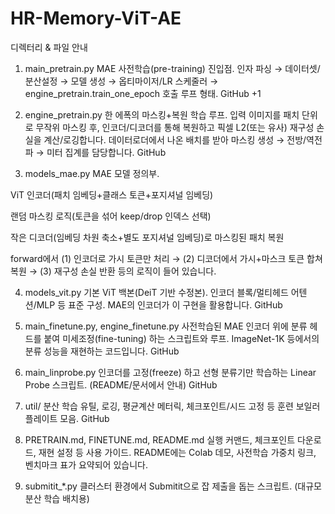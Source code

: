 # HR-Memory-ViT-AE
디렉터리 & 파일 안내

1. main_pretrain.py
MAE 사전학습(pre-training) 진입점. 인자 파싱 → 데이터셋/분산설정 → 모델 생성 → 옵티마이저/LR 스케줄러 → engine_pretrain.train_one_epoch 호출 루프 형태. 
GitHub
+1

2. engine_pretrain.py
한 에폭의 마스킹+복원 학습 루프. 입력 이미지를 패치 단위로 무작위 마스킹 후, 인코더/디코더를 통해 복원하고 픽셀 L2(또는 유사) 재구성 손실을 계산/로깅합니다. 데이터로더에서 나온 배치를 받아 마스킹 생성 → 전방/역전파 → 미터 집계를 담당합니다. 
GitHub

3. models_mae.py
MAE 모델 정의부.

ViT 인코더(패치 임베딩+클래스 토큰+포지셔널 임베딩)

랜덤 마스킹 로직(토큰을 섞어 keep/drop 인덱스 선택)

작은 디코더(임베딩 차원 축소+별도 포지셔널 임베딩)로 마스킹된 패치 복원

forward에서 (1) 인코더로 가시 토큰만 처리 → (2) 디코더에서 가시+마스크 토큰 합쳐 복원 → (3) 재구성 손실 반환
등의 로직이 들어 있습니다. 

4. models_vit.py
기본 ViT 백본(DeiT 기반 수정본). 인코더 블록/멀티헤드 어텐션/MLP 등 표준 구성. MAE의 인코더가 이 구현을 활용합니다. 
GitHub

5. main_finetune.py, engine_finetune.py
사전학습된 MAE 인코더 위에 분류 헤드를 붙여 미세조정(fine-tuning) 하는 스크립트와 루프. ImageNet-1K 등에서의 분류 성능을 재현하는 코드입니다. 
GitHub

6. main_linprobe.py
인코더를 고정(freeze) 하고 선형 분류기만 학습하는 Linear Probe 스크립트. (README/문서에서 안내) 
GitHub

7. util/
분산 학습 유틸, 로깅, 평균계산 메터릭, 체크포인트/시드 고정 등 훈련 보일러플레이트 모음. 
GitHub

8. PRETRAIN.md, FINETUNE.md, README.md
실행 커맨드, 체크포인트 다운로드, 재현 설정 등 사용 가이드. README에는 Colab 데모, 사전학습 가중치 링크, 벤치마크 표가 요약되어 있습니다. 

9. submitit_*.py
클러스터 환경에서 Submitit으로 잡 제출을 돕는 스크립트. (대규모 분산 학습 배치용)
